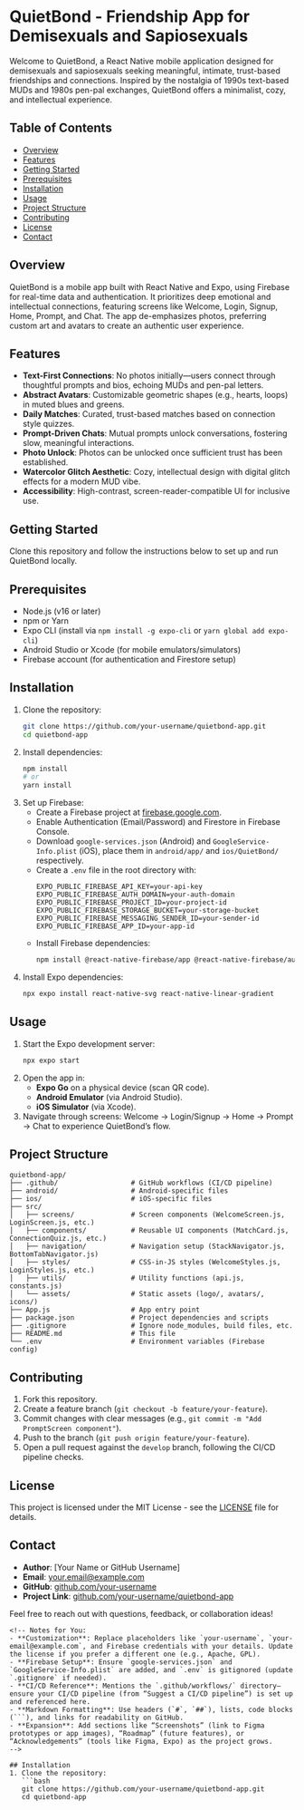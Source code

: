 # QuietBond - Friendship App for Demisexuals and Sapiosexuals

Welcome to QuietBond, a React Native mobile application designed for demisexuals and sapiosexuals seeking meaningful, intimate, trust-based friendships and connections. Inspired by the nostalgia of 1990s text-based MUDs and 1980s pen-pal exchanges, QuietBond offers a minimalist, cozy, and intellectual experience.

## Table of Contents
- [Overview](#overview)
- [Features](#features)
- [Getting Started](#getting-started)
- [Prerequisites](#prerequisites)
- [Installation](#installation)
- [Usage](#usage)
- [Project Structure](#project-structure)
- [Contributing](#contributing)
- [License](#license)
- [Contact](#contact)

## Overview
QuietBond is a mobile app built with React Native and Expo, using Firebase for real-time data and authentication. It prioritizes deep emotional and intellectual connections, featuring screens like Welcome, Login, Signup, Home, Prompt, and Chat. The app de-emphasizes photos, preferring custom art and avatars to create an authentic user experience.

## Features
- **Text-First Connections**: No photos initially—users connect through thoughtful prompts and bios, echoing MUDs and pen-pal letters.  
- **Abstract Avatars**: Customizable geometric shapes (e.g., hearts, loops) in muted blues and greens.  
- **Daily Matches**: Curated, trust-based matches based on connection style quizzes.  
- **Prompt-Driven Chats**: Mutual prompts unlock conversations, fostering slow, meaningful interactions.
- **Photo Unlock**: Photos can be unlocked once sufficient trust has been established. 
- **Watercolor Glitch Aesthetic**: Cozy, intellectual design with digital glitch effects for a modern MUD vibe.  
- **Accessibility**: High-contrast, screen-reader-compatible UI for inclusive use.

## Getting Started
Clone this repository and follow the instructions below to set up and run QuietBond locally.

## Prerequisites
- Node.js (v16 or later)
- npm or Yarn
- Expo CLI (install via `npm install -g expo-cli` or `yarn global add expo-cli`)
- Android Studio or Xcode (for mobile emulators/simulators)
- Firebase account (for authentication and Firestore setup)

## Installation
1. Clone the repository:
   ```bash
   git clone https://github.com/your-username/quietbond-app.git
   cd quietbond-app
   ```
2. Install dependencies:
   ```bash
   npm install
   # or
   yarn install
   ```
3. Set up Firebase:
   - Create a Firebase project at [firebase.google.com](https://firebase.google.com).
   - Enable Authentication (Email/Password) and Firestore in Firebase Console.
   - Download `google-services.json` (Android) and `GoogleService-Info.plist` (iOS), place them in `android/app/` and `ios/QuietBond/` respectively.
   - Create a `.env` file in the root directory with:
     ```env
     EXPO_PUBLIC_FIREBASE_API_KEY=your-api-key
     EXPO_PUBLIC_FIREBASE_AUTH_DOMAIN=your-auth-domain
     EXPO_PUBLIC_FIREBASE_PROJECT_ID=your-project-id
     EXPO_PUBLIC_FIREBASE_STORAGE_BUCKET=your-storage-bucket
     EXPO_PUBLIC_FIREBASE_MESSAGING_SENDER_ID=your-sender-id
     EXPO_PUBLIC_FIREBASE_APP_ID=your-app-id
     ```
   - Install Firebase dependencies:
     ```bash
     npm install @react-native-firebase/app @react-native-firebase/auth @react-native-firebase/firestore
     ```
4. Install Expo dependencies:
   ```bash
   npx expo install react-native-svg react-native-linear-gradient
   ```

## Usage
1. Start the Expo development server:
   ```bash
   npx expo start
   ```
2. Open the app in:
   - **Expo Go** on a physical device (scan QR code).
   - **Android Emulator** (via Android Studio).
   - **iOS Simulator** (via Xcode).
3. Navigate through screens: Welcome → Login/Signup → Home → Prompt → Chat to experience QuietBond’s flow.

## Project Structure
```
quietbond-app/
├── .github/                  # GitHub workflows (CI/CD pipeline)
├── android/                  # Android-specific files
├── ios/                      # iOS-specific files
├── src/
│   ├── screens/              # Screen components (WelcomeScreen.js, LoginScreen.js, etc.)
│   ├── components/           # Reusable UI components (MatchCard.js, ConnectionQuiz.js, etc.)
│   ├── navigation/           # Navigation setup (StackNavigator.js, BottomTabNavigator.js)
│   ├── styles/               # CSS-in-JS styles (WelcomeStyles.js, LoginStyles.js, etc.)
│   ├── utils/                # Utility functions (api.js, constants.js)
│   └── assets/               # Static assets (logo/, avatars/, icons/)
├── App.js                    # App entry point
├── package.json              # Project dependencies and scripts
├── .gitignore                # Ignore node_modules, build files, etc.
├── README.md                 # This file
└── .env                      # Environment variables (Firebase config)
```

## Contributing
1. Fork this repository.
2. Create a feature branch (`git checkout -b feature/your-feature`).
3. Commit changes with clear messages (e.g., `git commit -m "Add PromptScreen component"`).
4. Push to the branch (`git push origin feature/your-feature`).
5. Open a pull request against the `develop` branch, following the CI/CD pipeline checks.

## License
This project is licensed under the MIT License - see the [LICENSE](LICENSE) file for details.

## Contact
- **Author**: [Your Name or GitHub Username]  
- **Email**: your.email@example.com  
- **GitHub**: [github.com/your-username](https://github.com/your-username)  
- **Project Link**: [github.com/your-username/quietbond-app](https://github.com/your-username/quietbond-app)

Feel free to reach out with questions, feedback, or collaboration ideas!
```
<!-- Notes for You:
- **Customization**: Replace placeholders like `your-username`, `your-email@example.com`, and Firebase credentials with your details. Update the license if you prefer a different one (e.g., Apache, GPL).  
- **Firebase Setup**: Ensure `google-services.json` and `GoogleService-Info.plist` are added, and `.env` is gitignored (update `.gitignore` if needed).  
- **CI/CD Reference**: Mentions the `.github/workflows/` directory—ensure your CI/CD pipeline (from “Suggest a CI/CD pipeline”) is set up and referenced here.  
- **Markdown Formatting**: Use headers (`#`, `##`), lists, code blocks (```), and links for readability on GitHub.  
- **Expansion**: Add sections like “Screenshots” (link to Figma prototypes or app images), “Roadmap” (future features), or “Acknowledgements” (tools like Figma, Expo) as the project grows.  
-->

## Installation
1. Clone the repository:
   ```bash
   git clone https://github.com/your-username/quietbond-app.git
   cd quietbond-app
